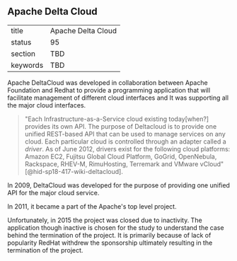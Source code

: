 ## Apache Delta Cloud


|          |                    |
| -------- | ------------------ |
| title    | Apache Delta Cloud |
| status   | 95                 |
| section  | TBD                |
| keywords | TBD                |




Apache DeltaCloud was developed in collaboration between Apache
Foundation and Redhat to provide a programming application that will
facilitate management of different cloud interfaces and It was
supporting all the major cloud interfaces.

> "Each Infrastructure-as-a-Service cloud existing today\[when?\]
> provides its own API. The purpose of Deltacloud is to provide one
> unified REST-based API that can be used to manage services on any
> cloud. Each particular cloud is controlled through an adapter called
> a *driver*. As of June 2012, drivers exist for the following cloud
> platforms: Amazon EC2, Fujitsu Global Cloud Platform, GoGrid,
> OpenNebula, Rackspace, RHEV-M, RimuHosting, Terremark and VMware
> vCloud" [@hid-sp18-417-wiki-deltacloud].



In 2009, DeltaCloud was developed for the purpose of providing one
unified API for the major cloud service.

In 2011, it became a part of the Apache's top level project.

Unfortunately, in 2015 the project was closed due to inactivity. The
application though inactive is chosen for the study to understand the
case behind the termination of the project. It is primarily because of
lack of popularity RedHat withdrew the sponsorship ultimately resulting
in the termination of the project.
